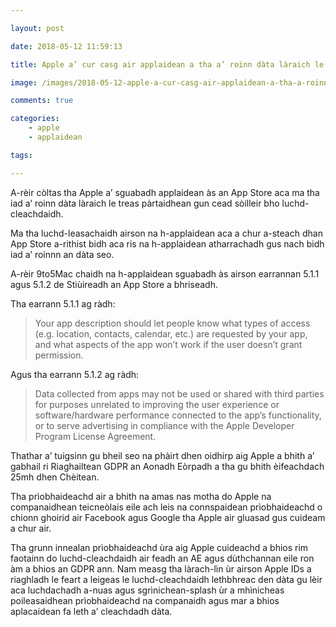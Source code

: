 ```yaml
---

layout: post

date: 2018-05-12 11:59:13

title: Apple a’ cur casg air applaidean a tha a’ roinn dàta làraich le treas pàrtaidhean

image: /images/2018-05-12-apple-a-cur-casg-air-applaidean-a-tha-a-roinn-data-laraich-le-treas-partaidhean.png

comments: true

categories:
    - apple
    - applaidean

tags:

---
```


A-rèir còltas tha Apple a’ sguabadh applaidean às an App Store aca ma  tha iad a’ roinn dàta làraich le treas pàrtaidhean gun cead sòilleir  bho luchd-cleachdaidh.

<!--more-->

Ma tha luchd-leasachaidh airson na h-applaidean aca a chur a-steach dhan  App Store a-rithist bidh aca ris na h-applaidean atharrachadh gus nach  bidh iad a’ roinnn an dàta seo.

A-rèir 9to5Mac chaidh na h-applaidean sguabadh  às airson earrannan 5.1.1 agus 5.1.2 de Stiùireadh an App Store a bhriseadh.

Tha earrann 5.1.1 ag ràdh:

> Your app description should let people know what types of  access (e.g. location, contacts, calendar, etc.) are requested by your  app, and what aspects of the app won’t work if the user doesn’t grant  permission.

Agus tha earrann 5.1.2 ag ràdh:

> Data collected from apps may not be used or shared with  third parties for purposes unrelated to improving the user experience or  software/hardware performance connected to the app’s functionality, or  to serve advertising in compliance with the Apple Developer Program  License Agreement.

Thathar a’ tuigsinn gu bheil seo na phàirt dhen oidhirp aig Apple a  bhith a’ gabhail ri Riaghailtean GDPR an Aonadh Eòrpadh a tha gu bhith  èifeachdach 25mh dhen Chèitean.

Tha prìobhaideachd air a bhith na amas nas motha do Apple na  companaidhean teicneòlais eile ach leis na connspaidean prìobhaideachd o  chionn ghoirid air Facebook agus Google tha Apple air gluasad  gus cuideam a chur air.

Tha grunn innealan prìobhaideachd ùra aig Apple cuideachd a bhios rim  faotainn do luchd-cleachdaidh air feadh an AE agus dùthchannan eile ron  àm a bhios an GDPR ann. Nam measg tha làrach-lìn ùr airson Apple IDs a  riaghladh le feart a leigeas le luchd-cleachdaidh lethbhreac den dàta gu  lèir aca luchdachadh a-nuas agus sgrìnichean-splash ùr a mhìnicheas  poileasaidhean prìobhaideachd na companaidh agus mar a bhios aplacaidean  fa leth a’ cleachdadh dàta.
